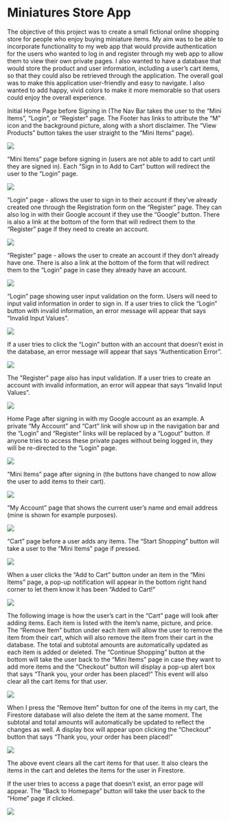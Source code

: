 # Miniatures Store App  

The objective of this project was to create a small fictional online shopping store for people who enjoy buying miniature items. My aim was to be able to incorporate functionality to my web app that would provide authentication for the users who wanted to log in and register through my web app to allow them to view their own private pages. I also wanted to have a database that would store the product and user information, including a user’s cart items, so that they could also be retrieved through the application. The overall goal was to make this application user-friendly and easy to navigate. I also wanted to add happy, vivid colors to make it more memorable so that users could enjoy the overall experience.

Initial Home Page before Signing in (The Nav Bar takes the user to the “Mini Items”, “Login”, or “Register” page. The Footer has links to attribute the “M” icon and the background picture, along with a short disclaimer. The “View Products” button takes the user straight to the “Mini Items” page).

![](/readme-images/Screen%20Shot%202021-05-09%20at%207.10.12%20PM.png)

“Mini Items” page before signing in (users are not able to add to cart until they are signed in). Each “Sign in to Add to Cart” button will redirect the user to the “Login” page.

![](/readme-images/Screen%20Shot%202021-05-09%20at%207.10.22%20PM.png)

“Login” page - allows the user to sign in to their account if they’ve already created one through the Registration form on the “Register” page. They can also log in with their Google account if they use the “Google” button. There is also a link at the bottom of the form that will redirect them to the “Register” page if they need to create an account.

![](/readme-images/Screen%20Shot%202021-05-09%20at%207.10.34%20PM.png)

“Register” page - allows the user to create an account if they don’t already have one. There is also a link at the bottom of the form that will redirect them to the “Login” page in case they already have an account.

![](/readme-images/Screen%20Shot%202021-05-09%20at%207.10.43%20PM.png)

“Login” page showing user input validation on the form. Users will need to input valid information in order to sign in. If a user tries to click the “Login” button with invalid information, an error message will appear that says “Invalid Input Values".

![](/readme-images/Screen%20Shot%202021-05-09%20at%207.11.25%20PM.png)

If a user tries to click the “Login” button with an account that doesn’t exist in the database, an error message will appear that says “Authentication Error”.

![](/readme-images/Screen%20Shot%202021-05-09%20at%207.11.47%20PM.png)

The "Register" page also has input validation. If a user tries to create an account with invalid information, an error will appear that says “Invalid Input Values”.

![](/readme-images/Screen%20Shot%202021-05-09%20at%207.17.09%20PM.png)

Home Page after signing in with my Google account as an example. A private “My Account” and “Cart” link will show up in the navigation bar and the “Login” and “Register” links will be replaced by a “Logout” button. If anyone tries to access these private pages without being logged in, they will be re-directed to the “Login” page.

![](/readme-images/Screen%20Shot%202021-05-09%20at%207.12.26%20PM.png)

“Mini Items” page after signing in (the buttons have changed to now allow the user to add items to their cart).

![](/readme-images/Screen%20Shot%202021-05-09%20at%207.13.42%20PM.png)

“My Account” page that shows the current user’s name and email address (mine is shown for example purposes).

![](/readme-images/Screen%20Shot%202021-05-09%20at%207.13.48%20PM.jpg)

“Cart” page before a user adds any items. The “Start Shopping” button will take a user to the “Mini Items” page if pressed.

![](/readme-images/Screen%20Shot%202021-05-09%20at%207.13.55%20PM.png)

When a user clicks the “Add to Cart” button under an item in the “Mini Items” page, a pop-up notification will appear in the bottom right hand corner to let them know it has been “Added to Cart!"

![](/readme-images/Screen%20Shot%202021-05-09%20at%207.14.05%20PM.png)

The following image is how the user’s cart in the “Cart” page will look after adding items. Each item is listed with the item’s name, picture, and price. The “Remove Item” button under each item will allow the user to remove the item from their cart, which will also remove the item from their cart in the database. The total and subtotal amounts are automatically updated as each item is added or deleted. The “Continue Shopping” button at the bottom will take the user back to the “Mini Items” page in case they want to add more items and the “Checkout” button will display a pop-up alert box that says “Thank you, your order has been placed!” This event will also clear all the cart items for that user.

![](/readme-images/Screen%20Shot%202021-05-09%20at%207.14.36%20PM.png)

When I press the “Remove Item” button for one of the items in my cart, the Firestore database will also delete the item at the same moment. The subtotal and total amounts will automatically be updated to reflect the changes as well. A display box will appear upon clicking the “Checkout” button that says “Thank you, your order has been placed!” 

![](/readme-images/Screen%20Shot%202021-05-09%20at%207.15.54%20PM.png)

The above event clears all the cart items for that user. It also clears the items in the cart and deletes the items for the user in Firestore.

If the user tries to access a page that doesn’t exist, an error page will appear. The “Back to Homepage” button will take the user back to the “Home” page if clicked.

![](/readme-images/Screen%20Shot%202021-05-09%20at%207.23.49%20PM.png)
